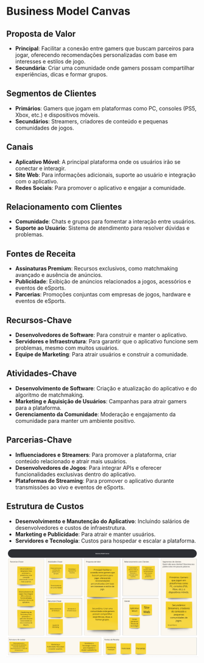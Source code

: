 # Business Model Canvas

## Proposta de Valor

- **Principal**: Facilitar a conexão entre gamers que buscam parceiros para jogar, oferecendo recomendações personalizadas com base em interesses e estilos de jogo.
- **Secundária**: Criar uma comunidade onde gamers possam compartilhar experiências, dicas e formar grupos.

## Segmentos de Clientes

- **Primários**: Gamers que jogam em plataformas como PC, consoles (PS5, Xbox, etc.) e dispositivos móveis.
- **Secundários**: Streamers, criadores de conteúdo e pequenas comunidades de jogos.

## Canais

- **Aplicativo Móvel**: A principal plataforma onde os usuários irão se conectar e interagir.
- **Site Web**: Para informações adicionais, suporte ao usuário e integração com o aplicativo.
- **Redes Sociais**: Para promover o aplicativo e engajar a comunidade.

## Relacionamento com Clientes

- **Comunidade**: Chats e grupos para fomentar a interação entre usuários.
- **Suporte ao Usuário**: Sistema de atendimento para resolver dúvidas e problemas.

## Fontes de Receita

- **Assinaturas Premium**: Recursos exclusivos, como matchmaking avançado e ausência de anúncios.
- **Publicidade**: Exibição de anúncios relacionados a jogos, acessórios e eventos de eSports.
- **Parcerias**: Promoções conjuntas com empresas de jogos, hardware e eventos de eSports.

## Recursos-Chave

- **Desenvolvedores de Software**: Para construir e manter o aplicativo.
- **Servidores e Infraestrutura**: Para garantir que o aplicativo funcione sem problemas, mesmo com muitos usuários.
- **Equipe de Marketing**: Para atrair usuários e construir a comunidade.

## Atividades-Chave

- **Desenvolvimento de Software**: Criação e atualização do aplicativo e do algoritmo de matchmaking.
- **Marketing e Aquisição de Usuários**: Campanhas para atrair gamers para a plataforma.
- **Gerenciamento da Comunidade**: Moderação e engajamento da comunidade para manter um ambiente positivo.

## Parcerias-Chave

- **Influenciadores e Streamers**: Para promover a plataforma, criar conteúdo relacionado e atrair mais usuários.
- **Desenvolvedores de Jogos**: Para integrar APIs e oferecer funcionalidades exclusivas dentro do aplicativo.
- **Plataformas de Streaming**: Para promover o aplicativo durante transmissões ao vivo e eventos de eSports.

## Estrutura de Custos

- **Desenvolvimento e Manutenção do Aplicativo**: Incluindo salários de desenvolvedores e custos de infraestrutura.
- **Marketing e Publicidade**: Para atrair e manter usuários.
- **Servidores e Tecnologia**: Custos para hospedar e escalar a plataforma.

![Business Model Canvas](businessmodelcanvas.png)
